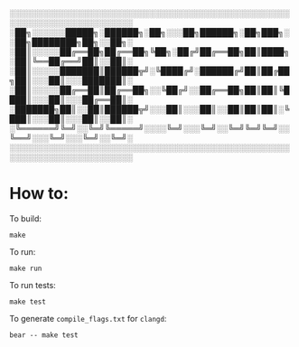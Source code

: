 ░░░░░░░░░░░░░░░░░░░░░░░░░░░░░░░░░░░░░░░░░░░░░░░░░░░░░░░░░░░░░░░░░░░░░░░░
░██╗░░░░░░█████╗░██████╗░██╗░░░██╗██████╗░██╗███╗░░██╗████████╗██╗░░██╗░
░██║░░░░░██╔══██╗██╔══██╗╚██╗░██╔╝██╔══██╗██║████╗░██║╚══██╔══╝██║░░██║░
░██║░░░░░███████║██████╦╝░╚████╔╝░██████╔╝██║██╔██╗██║░░░██║░░░███████║░
░██║░░░░░██╔══██║██╔══██╗░░╚██╔╝░░██╔══██╗██║██║╚████║░░░██║░░░██╔══██║░
░███████╗██║░░██║██████╦╝░░░██║░░░██║░░██║██║██║░╚███║░░░██║░░░██║░░██║░
░╚══════╝╚═╝░░╚═╝╚═════╝░░░░╚═╝░░░╚═╝░░╚═╝╚═╝╚═╝░░╚══╝░░░╚═╝░░░╚═╝░░╚═╝░
░░░░░░░░░░░░░░░░░░░░░░░░░░░░░░░░░░░░░░░░░░░░░░░░░░░░░░░░░░░░░░░░░░░░░░░░


# How to:

To build:

```
make
```

To run:
```
make run
```

To run tests:
```
make test
```

To generate `compile_flags.txt` for `clangd`:
```
bear -- make test
```

